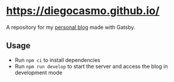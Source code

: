 # https://diegocasmo.github.io/

A repository for my [personal blog](https://diegocasmo.github.io/) made with Gatsby.

## Usage

- Run `npm ci` to install dependencies
- Run `npm run develop` to start the server and access the blog in development mode
